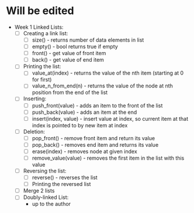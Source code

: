 # Will be edited

- Week 1 Linked Lists:
  - [ ] Creating a link list:
      - [ ] size() - returns number of data elements in list
      - [ ] empty() - bool returns true if empty 
      - [ ] front() - get value of front item
      - [ ] back() - get value of end item
  - [ ] Printing the list:
      - [ ] value_at(index) - returns the value of the nth item (starting at 0 for first)
      - [ ] value_n_from_end(n) - returns the value of the node at nth position from the end of the list
  - [ ] Inserting:
      - [ ] push_front(value) - adds an item to the front of the list
      - [ ] push_back(value) - adds an item at the end
      - [ ] insert(index, value) - insert value at index, so current item at that index is pointed to by new item at index
  - [ ] Deletion:
      - [ ] pop_front() - remove front item and return its value
      - [ ] pop_back() - removes end item and returns its value
      - [ ] erase(index) - removes node at given index
      - [ ] remove_value(value) - removes the first item in the list with this value
  - [ ] Reversing the list:
      - [ ] reverse() - reverses the list
      - [ ] Printing the reversed list
  - [ ] Merge 2 lists
  - [ ] Doubly-linked List:
    - up to the author
